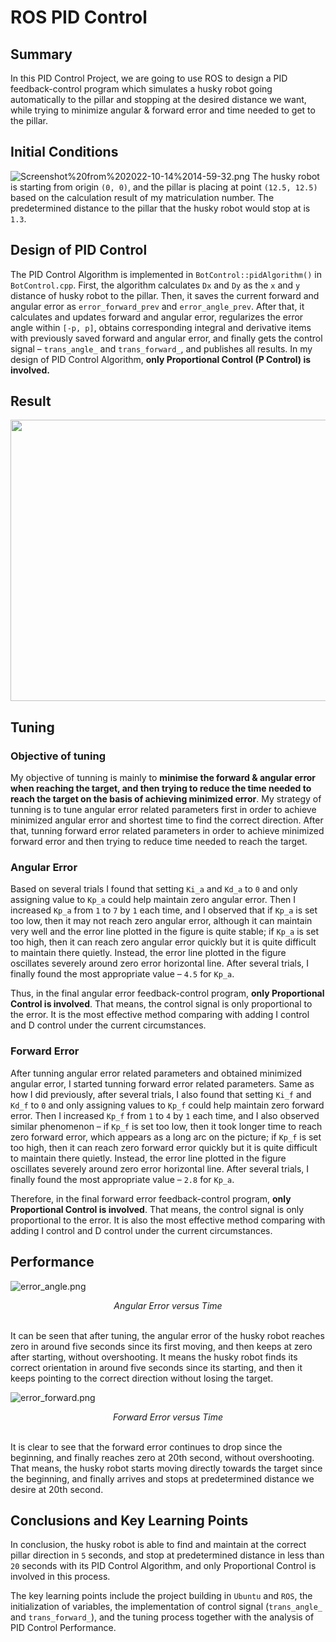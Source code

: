 # ROS PID Control

## Summary

In this PID Control Project, we are going to use ROS to design a PID feedback-control program which simulates a husky robot going automatically to the pillar and stopping at the desired distance we want, while trying to minimize angular & forward error and time needed to get to the pillar.

## Initial Conditions

![Screenshot%20from%202022-10-14%2014-59-32.png](https://github.com/Yu-Haikuo/Robotics-ROS-PID-Control/blob/main/Figures/Screenshot%20from%202022-10-14%2014-59-32.png)
The husky robot is starting from origin `(0, 0)`, and the pillar is placing at point `(12.5, 12.5)` based on the calculation result of my matriculation number. The predetermined distance to the pillar that the husky robot would stop at is `1.3`. 

## Design of PID Control

The PID Control Algorithm is implemented in `BotControl::pidAlgorithm()` in `BotControl.cpp`. First, the algorithm calculates `Dx` and `Dy` as the `x` and `y` distance of husky robot to the pillar. Then, it saves the current forward and angular error as `error_forward_prev` and `error_angle_prev`. After that, it calculates and updates forward and angular error, regularizes the error angle within `[-p, p]`, obtains corresponding integral and derivative items with previously saved forward and angular error, and finally gets the control signal – `trans_angle_` and `trans_forward_`, and publishes all results. In my design of PID Control Algorithm, **only Proportional Control (P Control) is involved.**

## Result

<p align="center">
    <img height="450" width="800" src="https://github.com/Yu-Haikuo/Robotics-ROS-PID-Control/blob/main/Figures/ezgif.com-gif-maker.gif">
</p>

## Tuning

### Objective of tuning

My objective of tunning is mainly to **minimise the forward & angular error when reaching the target, and then trying to reduce the time needed to reach the target on the basis of achieving minimized error**. My strategy of tunning is to tune angular error related parameters first in order to achieve minimized angular error and shortest time to find the correct direction. After that, tunning forward error related parameters in order to achieve minimized forward error and then trying to reduce time needed to reach the target.

### Angular Error

Based on several trials I found that setting `Ki_a` and `Kd_a` to `0` and only assigning value to `Kp_a` could help maintain zero angular error. Then I increased `Kp_a` from `1` to `7` by `1` each time, and I observed that if `Kp_a` is set too low, then it may not reach zero angular error, although it can maintain very well and the error line plotted in the figure is quite stable; if `Kp_a` is set too high, then it can reach zero angular error quickly but it is quite difficult to maintain there quietly. Instead, the error line plotted in the figure oscillates severely around zero error horizontal line. After several trials, I finally found the most appropriate value – `4.5` for `Kp_a`.

Thus, in the final angular error feedback-control program, **only Proportional Control is involved**. That means, the control signal is only proportional to the error. It is the most effective method comparing with adding I control and D control under the current circumstances.

### Forward Error

After tunning angular error related parameters and obtained minimized angular error, I started tunning forward error related parameters. Same as how I did previously, after several trials, I also found that setting `Ki_f` and `Kd_f` to `0` and only assigning values to `Kp_f` could help maintain zero forward error. Then I increased `Kp_f` from `1` to `4` by `1` each time, and I also observed similar phenomenon – if `Kp_f` is set too low, then it took longer time to reach zero forward error, which appears as a long arc on the picture; if `Kp_f` is set too high, then it can reach zero forward error quickly but it is quite difficult to maintain there quietly. Instead, the error line plotted in the figure oscillates severely around zero error horizontal line. After several trials, I finally found the most appropriate value – `2.8` for `Kp_a`.

Therefore, in the final forward error feedback-control program, **only Proportional Control is involved**. That means, the control signal is only proportional to the error. It is also the most effective method comparing with adding I control and D control under the current circumstances.

## Performance

![error_angle.png](https://github.com/Yu-Haikuo/Robotics-ROS-PID-Control/blob/main/Figures/error_angle.png)
<div align="center">
    <em>Angular Error versus Time</em>
</div>
<br/>

It can be seen that after tuning, the angular error of the husky robot reaches zero in around five seconds since its first moving, and then keeps at zero after starting, without overshooting. It means the husky robot finds its correct orientation in around five seconds since its starting, and then it keeps pointing to the correct direction without losing the target.

![error_forward.png](https://github.com/Yu-Haikuo/Robotics-ROS-PID-Control/blob/main/Figures/error_forward.png)
<div align="center">
    <em>Forward Error versus Time</em>
</div>
<br/>

It is clear to see that the forward error continues to drop since the beginning, and finally reaches zero at 20th second, without overshooting. That means, the husky robot starts moving directly towards the target since the beginning, and finally arrives and stops at predetermined distance we desire at 20th second.

## Conclusions and Key Learning Points

In conclusion, the husky robot is able to find and maintain at the correct pillar direction in `5` seconds, and stop at predetermined distance in less than `20` seconds with its PID Control Algorithm, and only Proportional Control is involved in this process.

The key learning points include the project building in `Ubuntu` and `ROS`, the initialization of variables, the implementation of control signal (`trans_angle_` and `trans_forward_`), and the tuning process together with the analysis of PID Control Performance.
